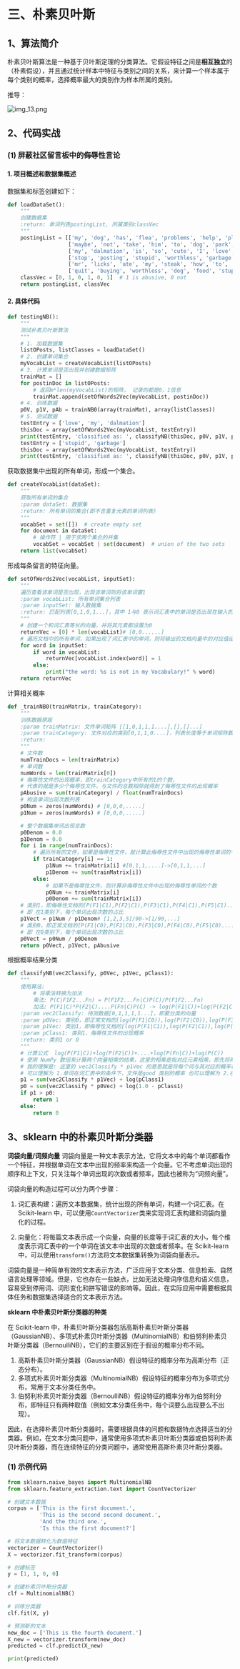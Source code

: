 # 三、朴素贝叶斯

## 1、算法简介

朴素贝叶斯算法是一种基于贝叶斯定理的分类算法。它假设特征之间是**相互独立**的（朴素假设），并且通过统计样本中特征与类别之间的关系，来计算一个样本属于每个类别的概率，选择概率最大的类别作为样本所属的类别。

推导：

![img_13.png](img_13.png)

## 2、代码实战

### (1) 屏蔽社区留言板中的侮辱性言论

#### 1. 项目概述和数据集概述

数据集和标签创建如下：

```python
def loadDataSet():
    """
    创建数据集
    :return: 单词列表postingList, 所属类别classVec
    """
    postingList = [['my', 'dog', 'has', 'flea', 'problems', 'help', 'please'], #[0,0,1,1,1......]
                   ['maybe', 'not', 'take', 'him', 'to', 'dog', 'park', 'stupid'],
                   ['my', 'dalmation', 'is', 'so', 'cute', 'I', 'love', 'him'],
                   ['stop', 'posting', 'stupid', 'worthless', 'garbage'],
                   ['mr', 'licks', 'ate', 'my', 'steak', 'how', 'to', 'stop', 'him'],
                   ['quit', 'buying', 'worthless', 'dog', 'food', 'stupid']]
    classVec = [0, 1, 0, 1, 0, 1]  # 1 is abusive, 0 not
    return postingList, classVec
```

#### 2. 具体代码

```python
def testingNB():
    """
    测试朴素贝叶斯算法
    """
    # 1. 加载数据集
    listOPosts, listClasses = loadDataSet()
    # 2. 创建单词集合
    myVocabList = createVocabList(listOPosts)
    # 3. 计算单词是否出现并创建数据矩阵
    trainMat = []
    for postinDoc in listOPosts:
        # 返回m*len(myVocabList)的矩阵， 记录的都是0，1信息
        trainMat.append(setOfWords2Vec(myVocabList, postinDoc))
    # 4. 训练数据
    p0V, p1V, pAb = trainNB0(array(trainMat), array(listClasses))
    # 5. 测试数据
    testEntry = ['love', 'my', 'dalmation']
    thisDoc = array(setOfWords2Vec(myVocabList, testEntry))
    print(testEntry, 'classified as: ', classifyNB(thisDoc, p0V, p1V, pAb))
    testEntry = ['stupid', 'garbage']
    thisDoc = array(setOfWords2Vec(myVocabList, testEntry))
    print(testEntry, 'classified as: ', classifyNB(thisDoc, p0V, p1V, pAb))
```

获取数据集中出现的所有单词，形成一个集合。

```python
def createVocabList(dataSet):
    """
    获取所有单词的集合
    :param dataSet: 数据集
    :return: 所有单词的集合(即不含重复元素的单词列表)
    """
    vocabSet = set([])  # create empty set
    for document in dataSet:
        # 操作符 | 用于求两个集合的并集
        vocabSet = vocabSet | set(document)  # union of the two sets
    return list(vocabSet)
```

形成每条留言的特征向量。

```python
def setOfWords2Vec(vocabList, inputSet):
    """
    遍历查看该单词是否出现，出现该单词则将该单词置1
    :param vocabList: 所有单词集合列表
    :param inputSet: 输入数据集
    :return: 匹配列表[0,1,0,1...]，其中 1与0 表示词汇表中的单词是否出现在输入的数据集中
    """
    # 创建一个和词汇表等长的向量，并将其元素都设置为0
    returnVec = [0] * len(vocabList)# [0,0......]
    # 遍历文档中的所有单词，如果出现了词汇表中的单词，则将输出的文档向量中的对应值设为1
    for word in inputSet:
        if word in vocabList:
            returnVec[vocabList.index(word)] = 1
        else:
            print("the word: %s is not in my Vocabulary!" % word)
    return returnVec
```

计算相关概率

```python
def _trainNB0(trainMatrix, trainCategory):
    """
    训练数据原版
    :param trainMatrix: 文件单词矩阵 [[1,0,1,1,1....],[],[]...]
    :param trainCategory: 文件对应的类别[0,1,1,0....]，列表长度等于单词矩阵数，其中的1代表对应的文件是侮辱性文件，0代表不是侮辱性矩阵
    :return:
    """
    # 文件数
    numTrainDocs = len(trainMatrix)
    # 单词数
    numWords = len(trainMatrix[0])
    # 侮辱性文件的出现概率，即trainCategory中所有的1的个数，
    # 代表的就是多少个侮辱性文件，与文件的总数相除就得到了侮辱性文件的出现概率
    pAbusive = sum(trainCategory) / float(numTrainDocs)
    # 构造单词出现次数列表
    p0Num = zeros(numWords) # [0,0,0,.....]
    p1Num = zeros(numWords) # [0,0,0,.....]

    # 整个数据集单词出现总数
    p0Denom = 0.0
    p1Denom = 0.0
    for i in range(numTrainDocs):
        # 遍历所有的文件，如果是侮辱性文件，就计算此侮辱性文件中出现的侮辱性单词的个数
        if trainCategory[i] == 1:
            p1Num += trainMatrix[i] #[0,1,1,....]->[0,1,1,...]
            p1Denom += sum(trainMatrix[i])
        else:
            # 如果不是侮辱性文件，则计算非侮辱性文件中出现的侮辱性单词的个数
            p0Num += trainMatrix[i]
            p0Denom += sum(trainMatrix[i])
    # 类别1，即侮辱性文档的[P(F1|C1),P(F2|C1),P(F3|C1),P(F4|C1),P(F5|C1)....]列表
    # 即 在1类别下，每个单词出现次数的占比
    p1Vect = p1Num / p1Denom# [1,2,3,5]/90->[1/90,...]
    # 类别0，即正常文档的[P(F1|C0),P(F2|C0),P(F3|C0),P(F4|C0),P(F5|C0)....]列表
    # 即 在0类别下，每个单词出现次数的占比
    p0Vect = p0Num / p0Denom
    return p0Vect, p1Vect, pAbusive
```

根据概率结果分类

```python
def classifyNB(vec2Classify, p0Vec, p1Vec, pClass1):
    """
    使用算法:
        # 将乘法转换为加法
        乘法: P(C|F1F2...Fn) = P(F1F2...Fn|C)P(C)/P(F1F2...Fn)
        加法: P(F1|C)*P(F2|C)....P(Fn|C)P(C) -> log(P(F1|C))+log(P(F2|C))+....+log(P(Fn|C))+log(P(C))
    :param vec2Classify: 待测数据[0,1,1,1,1...]，即要分类的向量
    :param p0Vec: 类别0，即正常文档的[log(P(F1|C0)),log(P(F2|C0)),log(P(F3|C0)),log(P(F4|C0)),log(P(F5|C0))....]列表
    :param p1Vec: 类别1，即侮辱性文档的[log(P(F1|C1)),log(P(F2|C1)),log(P(F3|C1)),log(P(F4|C1)),log(P(F5|C1))....]列表
    :param pClass1: 类别1，侮辱性文件的出现概率
    :return: 类别1 or 0
    """
    # 计算公式  log(P(F1|C))+log(P(F2|C))+....+log(P(Fn|C))+log(P(C))
    # 使用 NumPy 数组来计算两个向量相乘的结果，这里的相乘是指对应元素相乘，即先将两个向量中的第一个元素相乘，然后将第2个元素相乘，以此类推。
    # 我的理解是: 这里的 vec2Classify * p1Vec 的意思就是将每个词与其对应的概率相关联起来
    # 可以理解为 1.单词在词汇表中的条件下，文件是good 类别的概率 也可以理解为 2.在整个空间下，文件既在词汇表中又是good类别的概率
    p1 = sum(vec2Classify * p1Vec) + log(pClass1)
    p0 = sum(vec2Classify * p0Vec) + log(1.0 - pClass1)
    if p1 > p0:
        return 1
    else:
        return 0
```

## 3、sklearn 中的朴素贝叶斯分类器

**词袋向量/词频向量**
词袋向量是一种文本表示方法，它将文本中的每个单词都看作一个特征，并根据单词在文本中出现的频率来构造一个向量。它不考虑单词出现的顺序和上下文，只关注每个单词出现的次数或者频率，因此也被称为“词频向量”。

词袋向量的构造过程可以分为两个步骤：

1. 词汇表构建：遍历文本数据集，统计出现的所有单词，构建一个词汇表。在 Scikit-learn 中，可以使用`CountVectorizer`类来实现词汇表构建和词袋向量化的过程。

2. 向量化：将每篇文本表示成一个向量，向量的长度等于词汇表的大小，每个维度表示词汇表中的一个单词在该文本中出现的次数或者频率。在 Scikit-learn 中，可以使用`transform()`方法将文本数据集转换为词袋向量表示。

词袋向量是一种简单有效的文本表示方法，广泛应用于文本分类、信息检索、自然语言处理等领域。但是，它也存在一些缺点，比如无法处理词序信息和语义信息，容易受到停用词、词形变化和拼写错误的影响等。因此，在实际应用中需要根据具体任务和数据集选择适合的文本表示方法。

**sklearn 中朴素贝叶斯分类器的种类**

在 Scikit-learn 中，朴素贝叶斯分类器包括高斯朴素贝叶斯分类器（GaussianNB）、多项式朴素贝叶斯分类器（MultinomialNB）和伯努利朴素贝叶斯分类器（BernoulliNB），它们的主要区别在于假设的概率分布不同。

1. 高斯朴素贝叶斯分类器（GaussianNB）假设特征的概率分布为高斯分布（正态分布）。
2. 多项式朴素贝叶斯分类器（MultinomialNB）假设特征的概率分布为多项式分布，常用于文本分类任务中。
3. 伯努利朴素贝叶斯分类器（BernoulliNB）假设特征的概率分布为伯努利分布，即特征只有两种取值（例如文本分类任务中，每个词要么出现要么不出现）。

因此，在选择朴素贝叶斯分类器时，需要根据具体的问题和数据特点选择适当的分类器。例如，在文本分类问题中，通常使用多项式朴素贝叶斯分类器或伯努利朴素贝叶斯分类器，而在连续特征的分类问题中，通常使用高斯朴素贝叶斯分类器。

### (1) 示例代码

```python
from sklearn.naive_bayes import MultinomialNB
from sklearn.feature_extraction.text import CountVectorizer

# 创建文本数据
corpus = ['This is the first document.',
          'This is the second second document.',
          'And the third one.',
          'Is this the first document?']

# 将文本数据转化为数值特征
vectorizer = CountVectorizer()
X = vectorizer.fit_transform(corpus)

# 创建标签
y = [1, 1, 0, 0]

# 创建朴素贝叶斯分类器
clf = MultinomialNB()

# 训练分类器
clf.fit(X, y)

# 预测新的文本
new_doc = ['This is the fourth document.']
X_new = vectorizer.transform(new_doc)
predicted = clf.predict(X_new)

print(predicted)
```
